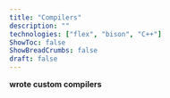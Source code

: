 ```yaml
---
title: "Compilers"
description: ""
technologies: ["flex", "bison", "C++"]
ShowToc: false
ShowBreadCrumbs: false
draft: false
---
```


**wrote custom compilers**